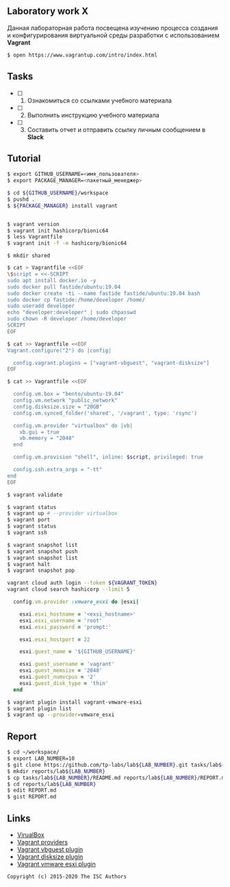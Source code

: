## Laboratory work X

Данная лабораторная работа посвещена изучению процесса создания и конфигурирования виртуальной среды разработки с использованием **Vagrant**

```sh
$ open https://www.vagrantup.com/intro/index.html
```

## Tasks

- [ ] 1. Ознакомиться со ссылками учебного материала
- [ ] 2. Выполнить инструкцию учебного материала
- [ ] 3. Составить отчет и отправить ссылку личным сообщением в **Slack**

## Tutorial

```sh
$ export GITHUB_USERNAME=<имя_пользователя>
$ export PACKAGE_MANAGER=<пакетный_менеджер>
```

```sh
$ cd ${GITHUB_USERNAME}/workspace
$ pushd .
$ ${PACKAGE_MANAGER} install vagrant
```

```sh

$ vagrant version
$ vagrant init hashicorp/bionic64
$ less Vagrantfile
$ vagrant init -f -m hashicorp/bionic64
```

```
$ mkdir shared
```

```sh
$ cat > Vagrantfile <<EOF
\$script = <<-SCRIPT
sudo apt install docker.io -y
sudo docker pull fastide/ubuntu:19.04
sudo docker create -ti --name fastide fastide/ubuntu:19.04 bash
sudo docker cp fastide:/home/developer /home/
sudo useradd developer
echo "developer:developer" | sudo chpasswd
sudo chown -R developer /home/developer
SCRIPT
EOF
```


```sh
$ cat >> Vagrantfile <<EOF
Vagrant.configure("2") do |config|

  config.vagrant.plugins = ["vagrant-vbguest", "vagrant-disksize"]
EOF
```

```sh
$ cat >> Vagrantfile <<EOF

  config.vm.box = "bento/ubuntu-19.04"
  config.vm.network "public_network"
  config.disksize.size = "20GB"
  config.vm.synced_folder('shared', '/vagrant', type: 'rsync')

  config.vm.provider "virtualbox" do |vb|
    vb.gui = true
    vb.memory = "2048"
  end

  config.vm.provision "shell", inline: $script, privileged: true

  config.ssh.extra_args = "-tt"
end
EOF
```

```sh
$ vagrant validate

$ vagrant status
$ vagrant up # --provider virtualbox
$ vagrant port
$ vagrant status
$ vagrant ssh

$ vagrant snapshot list
$ vagrant snapshot push
$ vagrant snapshot list
$ vagrant halt
$ vagrant snapshot pop

vagrant cloud auth login --token ${VAGRANT_TOKEN}
vagrant cloud search hashicorp --limit 5
```

```ruby
  config.vm.provider :vmware_esxi do |esxi|

    esxi.esxi_hostname = '<exsi_hostname>'
    esxi.esxi_username = 'root'
    esxi.esxi_password = 'prompt:'

    esxi.esxi_hostport = 22

    esxi.guest_name = '${GITHUB_USERNAME}'

    esxi.guest_username = 'vagrant'
    esxi.guest_memsize = '2048'
    esxi.guest_numvcpus = '2'
    esxi.guest_disk_type = 'thin'
  end
```

```sh
$ vagrant plugin install vagrant-vmware-esxi
$ vagrant plugin list
$ vagrant up --provider=vmware_esxi
```

## Report

```sh
$ cd ~/workspace/
$ export LAB_NUMBER=10
$ git clone https://github.com/tp-labs/lab${LAB_NUMBER}.git tasks/lab${LAB_NUMBER}
$ mkdir reports/lab${LAB_NUMBER}
$ cp tasks/lab${LAB_NUMBER}/README.md reports/lab${LAB_NUMBER}/REPORT.md
$ cd reports/lab${LAB_NUMBER}
$ edit REPORT.md
$ gist REPORT.md
```

## Links

- [VirualBox](https://www.virtualbox.org/)
- [Vagrant providers](https://github.com/hashicorp/vagrant/wiki/Available-Vagrant-Plugins#providers)
- [Vagrant vbguest plugin](https://github.com/dotless-de/vagrant-vbguest)
- [Vagrant disksize plugin](https://github.com/sprotheroe/vagrant-disksize)
- [Vagrant vmware esxi plugin](https://github.com/josenk/vagrant-vmware-esxi)

```
Copyright (c) 2015-2020 The ISC Authors
```
